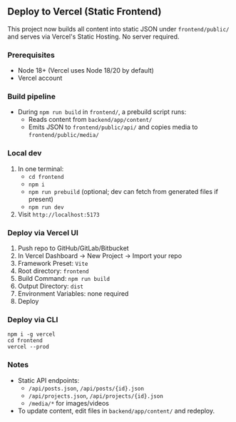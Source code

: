 ## Deploy to Vercel (Static Frontend)

This project now builds all content into static JSON under `frontend/public/` and serves via Vercel's Static Hosting. No server required.

### Prerequisites
- Node 18+ (Vercel uses Node 18/20 by default)
- Vercel account

### Build pipeline
- During `npm run build` in `frontend/`, a prebuild script runs:
  - Reads content from `backend/app/content/`
  - Emits JSON to `frontend/public/api/` and copies media to `frontend/public/media/`

### Local dev
1. In one terminal:
   - `cd frontend`
   - `npm i`
   - `npm run prebuild` (optional; dev can fetch from generated files if present)
   - `npm run dev`
2. Visit `http://localhost:5173`

### Deploy via Vercel UI
1. Push repo to GitHub/GitLab/Bitbucket
2. In Vercel Dashboard → New Project → Import your repo
3. Framework Preset: `Vite`
4. Root directory: `frontend`
5. Build Command: `npm run build`
6. Output Directory: `dist`
7. Environment Variables: none required
8. Deploy

### Deploy via CLI
```
npm i -g vercel
cd frontend
vercel --prod
```

### Notes
- Static API endpoints:
  - `/api/posts.json`, `/api/posts/{id}.json`
  - `/api/projects.json`, `/api/projects/{id}.json`
  - `/media/*` for images/videos
- To update content, edit files in `backend/app/content/` and redeploy.



